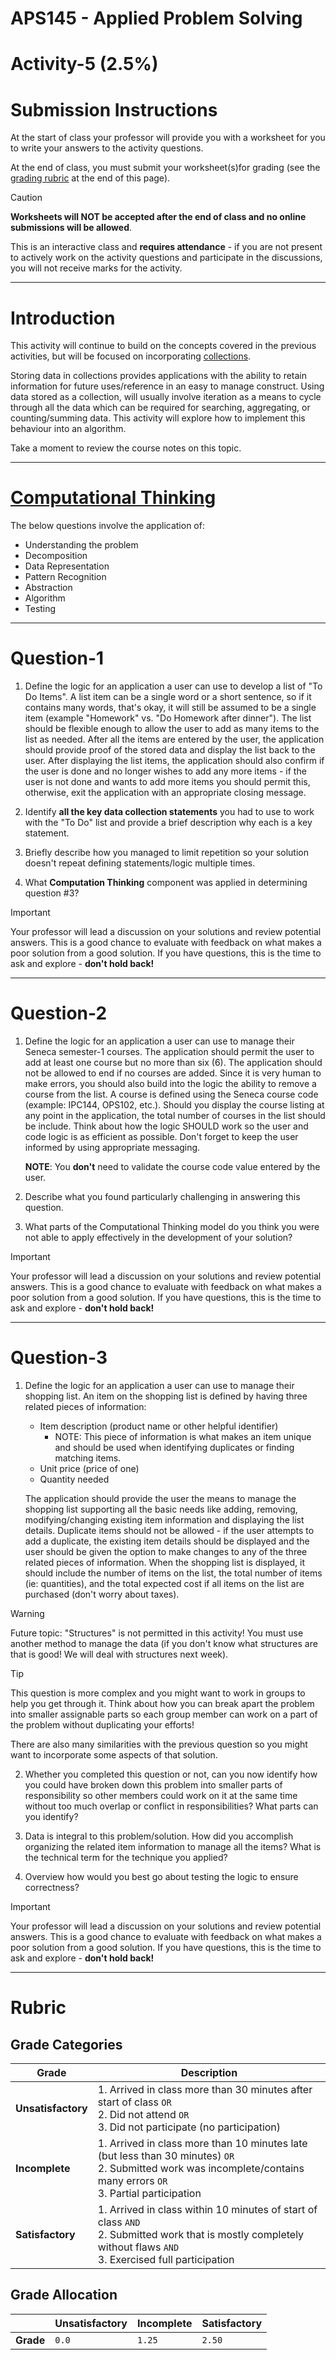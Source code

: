 # APS145 - Applied Problem Solving

# Activity-5 (2.5%)

# Submission Instructions

At the start of class your professor will provide you with a worksheet for you to write your answers to the activity questions.

At the end of class, you must submit your worksheet(s)for grading (see the [grading rubric](./README.md#rubric) at the end of this page).

> [!CAUTION]
>
> **Worksheets will NOT be accepted after the end of class and no online submissions will be allowed**. 
> 
> This is an interactive class and **requires attendance** - if you are not present to actively work on the activity questions and participate in the discussions, you will not receive marks for the activity.

---

# Introduction

This activity will continue to build on the concepts covered in the previous activities, but will be focused on incorporating [collections](https://seneca-scpa.github.io/Applied-Problem-Solving/data-collections).

Storing data in collections provides applications with the ability to retain information for future uses/reference in an easy to manage construct. Using data stored as a collection, will usually involve iteration as a means to cycle through all the data which can be required for searching, aggregating, or counting/summing data. This activity will explore how to implement this behaviour into an algorithm.

Take a moment to review the course notes on this topic.

---

# [Computational Thinking](https://seneca-scpa.github.io/Applied-Problem-Solving/computational-thinking)

The below questions involve the application of:
* Understanding the problem
* Decomposition
* Data Representation
* Pattern Recognition
* Abstraction
* Algorithm
* Testing

---

# Question-1

1. Define the logic for an application a user can use to develop a list of "To Do Items". A list item can be a single word or a short sentence, so if it contains many words, that's okay, it will still be assumed to be a single item (example "Homework" vs. "Do Homework after dinner"). The list should be flexible enough to allow the user to add as many items to the list as needed. After all the items are entered by the user, the application should provide proof of the stored data and display the list back to the user. After displaying the list items, the application should also confirm if the user is done and no longer wishes to add any more items - if the user is not done and wants to add more items you should permit this, otherwise, exit the application with an appropriate closing message.

2. Identify **all the key data collection statements** you had to use to work with the "To Do" list and provide a brief description why each is a key statement.

3. Briefly describe how you managed to limit repetition so your solution doesn't repeat defining statements/logic multiple times.

4. What **Computation Thinking** component was applied in determining question #3?

> [!IMPORTANT]
> Your professor will lead a discussion on your solutions and review potential answers. This is a good chance to evaluate with feedback on what makes a poor solution from a good solution. If you have questions, this is the time to ask and explore - **don't hold back!**
>

---

# Question-2

1. Define the logic for an application a user can use to manage their Seneca semester-1 courses. The application should permit the user to add at least one course but no more than six (6). The application should not be allowed to end if no courses are added. Since it is very human to make errors, you should also build into the logic the ability to remove a course from the list. A course is defined using the Seneca course code (example: IPC144, OPS102, etc.). Should you  display the course listing at any point in the application, the total number of courses in the list should be include. Think about how the logic SHOULD work so the user and code logic is as efficient as possible. Don't forget to keep the user informed by using appropriate messaging.

    **NOTE**: You **don't** need to validate the course code value entered by the user.

2. Describe what you found particularly challenging in answering this question.

3. What parts of the Computational Thinking model do you think you were not able to apply effectively in the development of your solution?

> [!IMPORTANT]
> Your professor will lead a discussion on your solutions and review potential answers. This is a good chance to evaluate with feedback on what makes a poor solution from a good solution. If you have questions, this is the time to ask and explore - **don't hold back!**
>

---

# Question-3

1. Define the logic for an application a user can use to manage their shopping list. An item on the shopping list is defined by having three related pieces of information: 
    * Item description (product name or other helpful identifier)
        * NOTE: This piece of information is what makes an item unique and should be used when identifying duplicates or finding matching items.
    * Unit price (price of one)
    * Quantity needed

    The application should provide the user the means to manage the shopping list supporting all the basic needs like adding, removing, modifying/changing existing item information and displaying the list details. Duplicate items should not be allowed - if the user attempts to add a duplicate, the existing item details should be displayed and the user should be given the option to make changes to any of the three related pieces of information. When the shopping list is displayed, it should include the number of items on the list, the total number of items (ie: quantities), and the total expected cost if all items on the list are purchased (don't worry about taxes).

> [!WARNING]
> Future topic: "Structures" is not permitted in this activity! You must use another method to manage the data (if you don't know what structures are that is good! We will deal with structures next week).

> [!TIP]
> This question is more complex and you might want to work in groups to help you get through it. Think about how you can break apart the problem into smaller assignable parts so each group member can work on a part of the problem without duplicating your efforts!
> 
> There are also many similarities with the previous question so you might want to incorporate some aspects of that solution.

2. Whether you completed this question or not, can you now identify how you could have broken down this problem into smaller parts of responsibility so other members could work on it at the same time without too much overlap or conflict in responsibilities? What parts can you identify?

3. Data is integral to this problem/solution. How did you accomplish organizing the related item information to manage all the items? What is the technical term for the technique you applied?

4. Overview how would you best go about testing the logic to ensure correctness?


> [!IMPORTANT]
> Your professor will lead a discussion on your solutions and review potential answers. This is a good chance to evaluate with feedback on what makes a poor solution from a good solution. If you have questions, this is the time to ask and explore - **don't hold back!**
>

---

# Rubric

## Grade Categories

| Grade | Description|
| ----- | -----------|
| **Unsatisfactory** | 1. Arrived in class more than 30 minutes after start of class `OR` <br> 2. Did not attend `OR` <br> 3. Did not participate (no participation)|
| **Incomplete** | 1. Arrived in class more than 10 minutes late (but less than 30 minutes) `OR` <br> 2. Submitted work was incomplete/contains many errors `OR` <br>3. Partial participation|
| **Satisfactory** |1. Arrived in class within 10 minutes of start of class `AND` <br> 2. Submitted work that is mostly completely without flaws `AND` <br> 3. Exercised full participation|


## Grade Allocation

|  | Unsatisfactory | Incomplete | Satisfactory |
| -------- | ------- | ------- | ------- |
| **Grade** | `0.0` | `1.25` | `2.50` |